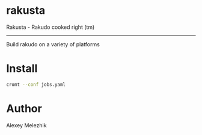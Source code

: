 # rakusta

Rakusta - Rakudo cooked right (tm)

---

Build rakudo on a variety of platforms

# Install

```bash
cromt --conf jobs.yaml
```

# Author

Alexey Melezhik

